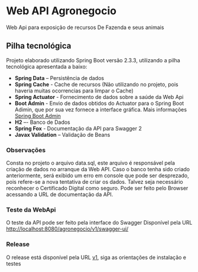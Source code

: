 
# Web API Agronegocio

Web Api para exposição de recursos De Fazenda e seus animais 

## Pilha tecnológica
Projeto elaborado utilizando Spring Boot versão 2.3.3, utilizando a pilha tecnológica apresentada a baixo:
- __Spring Data__ – Persistência de dados
- __Spring Cache__ - Cache de recursos (Não utilizando no projeto, pois haveria muitas ocorrencias para limpar o Cache)
- __Spring Actuator__ - Fornecimento de dados sobre a saúde da Web Api
- __Boot Admin__ - Envio de dados obtidos do Actuator para o Spring Boot Adimin, que por sua vez fornece  a interface gráfica. Mais informações [Spring Boot Admin](https://github.com/codecentric/spring-boot-admin)
- __H2__ –-    Banco de Dados
- __Spring Fox__ - Documentação da API para Swagger 2
- __Javax Validation__ –    Validação de Beans

### Observações
Consta no projeto o arquivo data.sql, este arquivo é responsável pela criação de dados no arranque da Web API. Caso o banco tenha sido criado anteriormente, será exibido um erro em console que pode ser desprezado, pois refere-se a nova tentativa de criar os dados.
Talvez seja necessário reconhecer o Certificado Digital como seguro. Pode ser feito pelo Browser acessando a URL de documentação da API.

### Teste da WebApi
O teste da API pode ser feito pela interface do Swagger Disponível pela URL  [http://localhost:8080/agronegocio/v1/swagger-ui/](http://localhost:8080/agronegocio/v1/swagger-ui/)

### Release
O release está disponível pela URL  [v1](https://github.com/renatooa/spring-boot-agronegocio/releases/tag/v1), siga as orientações de instalação e testes


